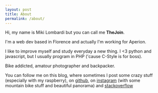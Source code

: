 ```yaml
---
layout: post
title: About
permalink: /about/
---
```


Hi, my name is Miki Lombardi but you can call me **TheJoin**.

I'm a web dev based in Florence and actually I'm working for Aperion.

I like to improve myself and study everyday a new thing. I <3 python and javascript, but I usually program in PHP ('cause C-Style is for boss).

Bike addicted, amatour photographer and backpacker.

You can follow me on this blog, where sometimes I post some crazy stuff (especially with my raspberry), on [github](https://github.com/TheJoin95), on [instagram](https://www.instagram.com/thejoin95) (with some mountain bike stuff and beautiful panorama) and [stackoverflow](http://stackoverflow.com/users/7257464/thejoin)